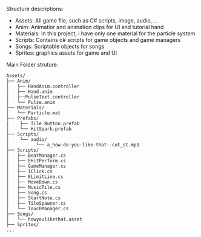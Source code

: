 Structure descriptions:

- Assets: All game file, such as C# scripts, image, audio,....
- Anim: Animatior and animation clips for UI and tutorial hand
- Materials: In this project, i have only one material for the particle system
- Scripts: Contains c# scripts for game objects and game managers
- Songs: Scriptable objects for songs
- Sprites: graphics assets for game and UI

Main Folder struture:
```
Assets/
├── Anim/
│   ├── HandAnim.controller
|   ├── Hand.anim
│   ├──PulseText.controller
|   └── Pulse.anim
├── Materials/
│   └── Particle.mat
├── Prefabs/
|    ├── Tile Button.prefab
│    └── HitSpark.prefab
├── Scripts/
|    └── audio/
│          └── a_how-do-you-like-that--cut_st.mp3
├── Scripts/
│   ├── BeatManager.cs
│   ├── EHitPerform.cs
│   ├── GameManager.cs
│   ├── IClick.cs
│   ├── ELimitLine.cs
│   ├── MoveDown.cs
│   ├── MusicTile.cs
│   ├── Song.cs
│   ├── StartNote.cs
│   ├── TileSpawner.cs
│   └── TouchManager.cs
├── Songs/
│   └── howyoulikethat.asset
├── Sprites/
...
```

